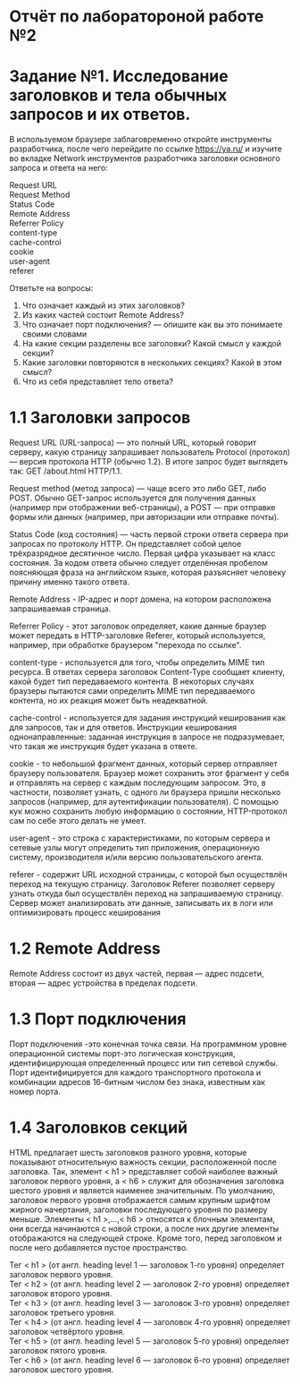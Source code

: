 # Отчёт по лаборатороной работе №2
# Задание №1. Исследование заголовков и тела обычных запросов и их ответов.  
В используемом браузере заблаговременно откройте инструменты разработчика, после чего перейдите по ссылке https://ya.ru/ и изучите во вкладке Network инструментов разработчика заголовки основного запроса и ответа на него:

Request URL  
Request Method  
Status Code  
Remote Address  
Referrer Policy  
content-type  
cache-control  
cookie  
user-agent  
referer  

Ответьте на вопросы: 
1) Что означает каждый из этих заголовков?   
2) Из каких частей состоит Remote Address?   
3) Что означает порт подключения? — опишите как вы это понимаете своими словами   
4) На какие секции разделены все заголовки? Какой смысл у каждой секции?   
5) Какие заголовки повторяются в нескольких секциях? Какой в этом смысл?   
6) Что из себя представляет тело ответа?   

# 1.1 Заголовки запросов

Request URL (URL-запроса) — это полный URL, который говорит серверу, какую страницу запрашивает пользователь Protocol (протокол) — версия протокола HTTP (обычно 1.2). В итоге запрос будет выглядеть так: GET /about.html HTTP/1.1.  

Request method (метод запроса) — чаще всего это либо GET, либо POST. Обычно GET-запрос используется для получения данных (например при отображении веб-страницы), а POST — при отправке формы или данных (например, при авторизации или отправке почты).  

Status Code (код состояния) — часть первой строки ответа сервера при запросах по протоколу HTTP. Он представляет собой целое трёхразрядное десятичное число. Первая цифра указывает на класс состояния. За кодом ответа обычно следует отделённая пробелом поясняющая фраза на английском языке, которая разъясняет человеку причину именно такого ответа.  

Remote Address - IP-адрес и порт домена, на котором расположена запрашиваемая страница.  

Referrer Policy - этот заголовок определяет, какие данные браузер может передать в HTTP-заголовке Referer, который используется, например, при обработке браузером "перехода по ссылке".  

content-type  - используется для того, чтобы определить MIME тип ресурса.
В ответах сервера заголовок Content-Type сообщает клиенту, какой будет тип передаваемого контента. В некоторых случаях браузеры пытаются сами определить MIME тип передаваемого контента, но их реакция может быть неадекватной.  

cache-control - используется для задания инструкций кеширования как для запросов, так и для ответов. Инструкции кеширования однонаправленные: заданная инструкция в запросе не подразумевает, что такая же инструкция будет указана в ответе.  

cookie - то небольшой фрагмент данных, который сервер отправляет браузеру пользователя. Браузер может сохранить этот фрагмент у себя и отправлять на сервер с каждым последующим запросом. Это, в частности, позволяет узнать, с одного ли браузера пришли несколько запросов (например, для аутентификации пользователя). С помощью кук можно сохранить любую информацию о состоянии, HTTP-протокол сам по себе этого делать не умеет.  

user-agent - это строка с характеристиками, по которым сервера и сетевые узлы могут определить тип приложения, операционную систему, производителя и/или версию пользовательского агента.   

referer - содержит URL исходной страницы, с которой был осуществлён переход на текущую страницу. Заголовок Referer позволяет серверу узнать откуда был осуществлён переход на запрашиваемую страницу. Сервер может анализировать эти данные, записывать их в логи или оптимизировать процесс кеширования  


# 1.2 Remote Address 
Remote Address состоит из двух частей, первая — адрес подсети, вторая — адрес устройства в пределах подсети.

# 1.3 Порт подключения
Порт подключения -это конечная точка связи. На программном уровне операционной системы порт-это логическая конструкция, идентифицирующая определенный процесс или тип сетевой службы. Порт идентифицируется для каждого транспортного протокола и комбинации адресов 16-битным числом без знака, известным как номер порта.  


# 1.4 Заголовков секций
HTML предлагает шесть заголовков разного уровня, которые показывают относительную важность секции, расположенной после заголовка.
Так, элемент < h1 > представляет собой наиболее важный заголовок первого уровня, а < h6 > служит для обозначения заголовка шестого уровня и является наименее значительным. По умолчанию, заголовок первого уровня отображается самым крупным шрифтом жирного начертания, заголовки последующего уровня по размеру меньше. Элементы < h1 >,...,< h6 > относятся к блочным элементам, они всегда начинаются с новой строки, а после них другие элементы отображаются на следующей строке. Кроме того, перед заголовком и после него добавляется пустое пространство.  

Тег < h1 > (от англ. heading level 1 — заголовок 1-го уровня) определяет заголовок первого уровня.  
Тег < h2 > (от англ. heading level 2 — заголовок 2-го уровня) определяет заголовок второго уровня.  
Тег < h3 > (от англ. heading level 3 — заголовок 3-го уровня) определяет заголовок третьего уровня.  
Тег < h4 > (от англ. heading level 4 — заголовок 4-го уровня) определяет заголовок четвёртого уровня.  
Тег < h5 > (от англ. heading level 5 — заголовок 5-го уровня) определяет заголовок пятого уровня.  
Тег < h6 > (от англ. heading level 6 — заголовок 6-го уровня) определяет заголовок шестого уровня.  
  

